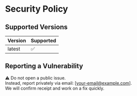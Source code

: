 # Security Policy

## Supported Versions
| Version | Supported |
|---------|-----------|
| latest  | ✅        |

## Reporting a Vulnerability
⚠️ Do not open a public issue.  
Instead, report privately via email: [your-email@example.com].  
We will confirm receipt and work on a fix quickly.
